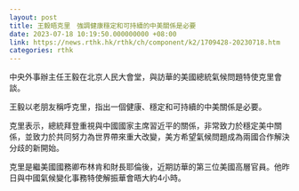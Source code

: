 ```yaml
---
layout: post
title: 王毅晤克里　強調健康穩定和可持續的中美關係是必要
date: 2023-07-18 10:19:50.000000000 +08:00
link: https://news.rthk.hk/rthk/ch/component/k2/1709428-20230718.htm
categories: rthk
---
```


中央外事辦主任王毅在北京人民大會堂，與訪華的美國總統氣候問題特使克里會談。

王毅以老朋友稱呼克里，指出一個健康、穩定和可持續的中美關係是必要。

克里表示，總統拜登重視與中國國家主席習近平的關係，非常致力於穩定美中關係，並致力於共同努力為世界帶來重大改變，美方希望氣候問題成為兩國合作解決分歧的新開始。

克里是繼美國國務卿布林肯和財長耶倫後，近期訪華的第三位美國高層官員。他昨日與中國氣候變化事務特使解振華會晤大約4小時。
